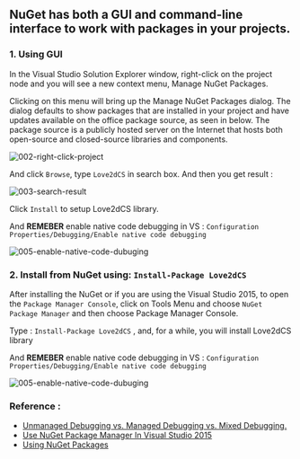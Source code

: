 

NuGet has both a GUI and command-line interface to work with packages in your projects. 
---

### 1. Using GUI

In the Visual Studio Solution Explorer window, right-click on the project node and you will see a new context menu, Manage NuGet Packages. 

Clicking on this menu will bring up the Manage NuGet Packages dialog. The dialog defaults to show packages that are installed in your project and have updates available on the office package source, as seen in below. The package source is a publicly hosted server on the Internet that hosts both open-source and closed-source libraries and components.

![002-right-click-project](https://github.com/endlesstravel/Love2dCS/raw/master/img/002-right-click-project.png "002-right-click-project")

And click `Browse`, type `Love2dCS` in search box. And then you get result :

![003-search-result](https://github.com/endlesstravel/Love2dCS/raw/master/img/003-search-result.png "003-search-result")

Click `Install` to setup Love2dCS library.

And **REMEBER** enable native code debugging in VS : `Configuration Properties/Debugging/Enable native code debugging`

![005-enable-native-code-dubuging](https://github.com/endlesstravel/Love2dCS/raw/master/img/005-enable-native-code-dubuging.png "005-enable-native-code-dubuging")


### 2. Install from NuGet using: `Install-Package Love2dCS`

After installing the NuGet or if you are using the Visual Studio 2015, to open the `Package Manager Console`, click on Tools Menu and choose `NuGet Package Manager` and then choose Package Manager Console.

Type : `Install-Package Love2dCS` , and, for a while, you will install Love2dCS library

And **REMEBER** enable native code debugging in VS : `Configuration Properties/Debugging/Enable native code debugging`

![005-enable-native-code-dubuging](https://github.com/endlesstravel/Love2dCS/raw/master/img/005-enable-native-code-dubuging.png "005-enable-native-code-dubuging")

### Reference : 
* [Unmanaged Debugging vs. Managed Debugging vs. Mixed Debugging.](https://blogs.msdn.microsoft.com/stevejs/2004/05/05/unmanaged-debugging-vs-managed-debugging-vs-mixed-debugging/)
* [Use NuGet Package Manager In Visual Studio 2015](http://www.c-sharpcorner.com/UploadFile/8a67c0/use-nuget-package-manager-in-visual-studio-2015/)
* [Using NuGet Packages](http://www.developerfusion.com/article/131917/using-nuget-packages/)
